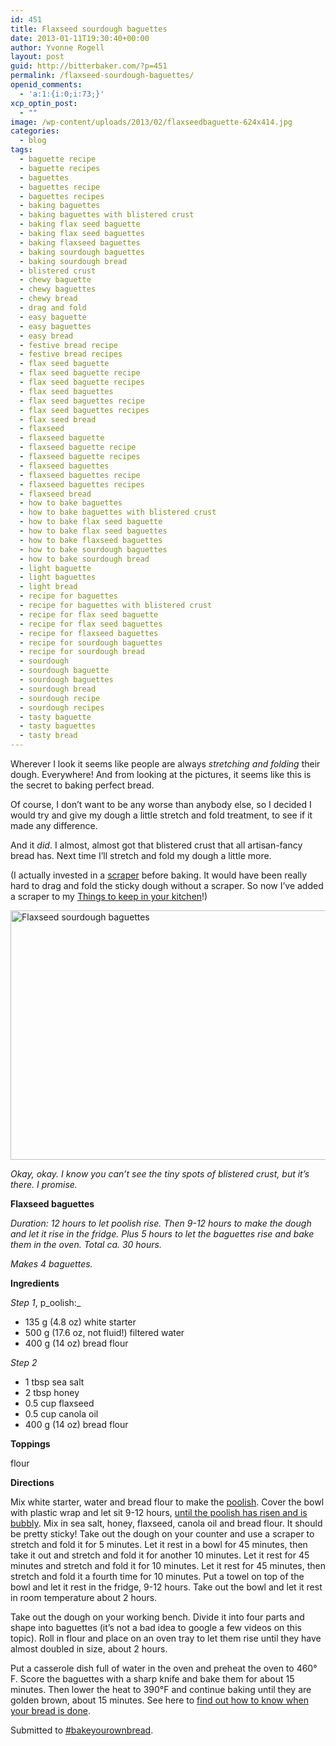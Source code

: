 ```yaml
---
id: 451
title: Flaxseed sourdough baguettes
date: 2013-01-11T19:30:40+00:00
author: Yvonne Rogell
layout: post
guid: http://bitterbaker.com/?p=451
permalink: /flaxseed-sourdough-baguettes/
openid_comments:
  - 'a:1:{i:0;i:73;}'
xcp_optin_post:
  - ""
image: /wp-content/uploads/2013/02/flaxseedbaguette-624x414.jpg
categories:
  - blog
tags:
  - baguette recipe
  - baguette recipes
  - baguettes
  - baguettes recipe
  - baguettes recipes
  - baking baguettes
  - baking baguettes with blistered crust
  - baking flax seed baguette
  - baking flax seed baguettes
  - baking flaxseed baguettes
  - baking sourdough baguettes
  - baking sourdough bread
  - blistered crust
  - chewy baguette
  - chewy baguettes
  - chewy bread
  - drag and fold
  - easy baguette
  - easy baguettes
  - easy bread
  - festive bread recipe
  - festive bread recipes
  - flax seed baguette
  - flax seed baguette recipe
  - flax seed baguette recipes
  - flax seed baguettes
  - flax seed baguettes recipe
  - flax seed baguettes recipes
  - flax seed bread
  - flaxseed
  - flaxseed baguette
  - flaxseed baguette recipe
  - flaxseed baguette recipes
  - flaxseed baguettes
  - flaxseed baguettes recipe
  - flaxseed baguettes recipes
  - flaxseed bread
  - how to bake baguettes
  - how to bake baguettes with blistered crust
  - how to bake flax seed baguette
  - how to bake flax seed baguettes
  - how to bake flaxseed baguettes
  - how to bake sourdough baguettes
  - how to bake sourdough bread
  - light baguette
  - light baguettes
  - light bread
  - recipe for baguettes
  - recipe for baguettes with blistered crust
  - recipe for flax seed baguette
  - recipe for flax seed baguettes
  - recipe for flaxseed baguettes
  - recipe for sourdough baguettes
  - recipe for sourdough bread
  - sourdough
  - sourdough baguette
  - sourdough baguettes
  - sourdough bread
  - sourdough recipe
  - sourdough recipes
  - tasty baguette
  - tasty baguettes
  - tasty bread
---
```

Wherever I look it seems like people are always _stretching and folding_ their dough. Everywhere! And from looking at the pictures, it seems like this is the secret to baking perfect bread.

Of course, I don&#8217;t want to be any worse than anybody else, so I decided I would try and give my dough a little stretch and fold treatment, to see if it made any difference.

And it _did_. I almost, almost got that blistered crust that all artisan-fancy bread has. Next time I&#8217;ll stretch and fold my dough a little more.

(I actually invested in a [scraper](https://www.google.com/search?q=bread+scraper&hl=en&tbo=u&source=univ&tbm=shop&sa=X&ei=smXwUJKuIO33igLk-IEw&ved=0CEwQsxg&bav=on.2,or.r_gc.r_pw.r_cp.r_qf.&bvm=bv.1357700187,d.cGE&biw=1272&bih=702&ech=1&psi=smXwUJKuIO33igLk-IEw.1357933121353.3&emsg=NCSR&noj=1&ei=smXwUJKuIO33igLk-IEw) before baking. It would have been really hard to drag and fold the sticky dough without a scraper. So now I’ve added a scraper to my [Things to keep in your kitchen](http://bitterbaker.com/?p=200)!)

<img class="pinthis" title="Flaxseed sourdough baguettes | bitterbaker.com" alt="Flaxseed sourdough baguettes" src="http://bitterbaker.com/images/flaxseedbaguette.jpg" width="600" height="399" />
  
_Okay, okay. I know you can&#8217;t see the tiny spots of blistered crust, but it&#8217;s there. I promise._ 

**Flaxseed baguettes**

_Duration: 12 hours to let poolish rise. Then 9-12 hours to make the dough and let it rise in the fridge. Plus 5 hours to let the baguettes rise and bake them in the oven. Total ca. 30 hours._ 
  
_Makes 4 baguettes._ 

**Ingredients**
  
_Step 1_, p_oolish:_

  * 135 g (4.8 oz) white starter
  * 500 g (17.6 oz, not fluid!) filtered water
  * 400 g (14 oz) bread flour

_Step 2_

  * 1 tbsp sea salt
  * 2 tbsp honey
  * 0.5 cup flaxseed
  * 0.5 cup canola oil
  * 400 g (14 oz) bread flour

**Toppings**
  
flour

**Directions**
  
Mix white starter, water and bread flour to make the [poolish](http://bitterbaker.com/?p=240). Cover the bowl with plastic wrap and let sit 9-12 hours, <a title="What a poolish should look like" href="http://bitterbaker.com/what-a-poolish-should-look-like/" target="_blank">until the poolish has risen and is bubbly</a>. Mix in sea salt, honey, flaxseed, canola oil and bread flour. It should be pretty sticky! Take out the dough on your counter and use a scraper to stretch and fold it for 5 minutes. Let it rest in a bowl for 45 minutes, then take it out and stretch and fold it for another 10 minutes. Let it rest for 45 minutes and stretch and fold it for 10 minutes. Let it rest for 45 minutes, then stretch and fold it a fourth time for 10 minutes. Put a towel on top of the bowl and let it rest in the fridge, 9-12 hours. Take out the bowl and let it rest in room temperature about 2 hours.

Take out the dough on your working bench. Divide it into four parts and shape into baguettes (it&#8217;s not a bad idea to google a few videos on this topic). Roll in flour and place on an oven tray to let them rise until they have almost doubled in size, about 2 hours.

Put a casserole dish full of water in the oven and preheat the oven to 460° F. Score the baguettes with a sharp knife and bake them for about 15 minutes. Then lower the heat to 390°F and continue baking until they are golden brown, about 15 minutes. See here to <a title="Knock, knock. Who can tell me when my bread is done?" href="http://bitterbaker.com/how-to-know-when-the-bread-is-done/" target="_blank">find out how to know when your bread is done</a>.

Submitted to [#bakeyourownbread](http://www.roxanashomebaking.com/bake-your-own-bread/).